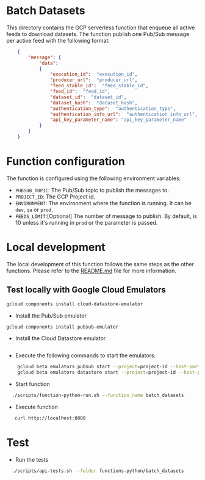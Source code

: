 # Batch Datasets
This directory contains the GCP serverless function that enqueue all active feeds to download datasets.
The function publish one Pub/Sub message per active feed with the following format:
```json
    {
        "message": {
            "data": 
            {
                "execution_id":  "execution_id",
                "producer_url":  "producer_url",
                "feed_stable_id":  "feed_stable_id",
                "feed_id":  "feed_id",
                "dataset_id":  "dataset_id",
                "dataset_hash":  "dataset_hash",
                "authentication_type":  "authentication_type",
                "authentication_info_url":  "authentication_info_url",
                "api_key_parameter_name": "api_key_parameter_name"
            }            
        }
    }
``` 

# Function configuration
The function is configured using the following environment variables:
- `PUBSUB_TOPIC`: The Pub/Sub topic to publish the messages to.
- `PROJECT_ID`: The GCP Project id. 
- `ENVIRONMENT`: The environment where the function is running. It can be `dev`, `qa` or `prod`.
- `FEEDS_LIMIT`:[Optional] The number of message to publish. By default, is 10 unless it's running in `prod` or the parameter is passed.

# Local development
The local development of this function follows the same steps as the other functions. Please refer to the [README.md](../README.md) file for more information.

## Test locally with Google Cloud Emulators

```bash
gcloud components install cloud-datastore-emulator
```

- Install the Pub/Sub emulator
```bash
gcloud components install pubsub-emulator
```
- Install the Cloud Datastore emulator
```bash

```

- Execute the following commands to start the emulators:
```bash
    gcloud beta emulators pubsub start --project=project-id --host-port='localhost:8043'
    gcloud beta emulators datastore start --project=project-id --host-port='localhost:8044'
```
- Start function
```bash
  ./scripts/function-python-run.sh --function_name batch_datasets
```
- Execute function
```bash
   curl http://localhost:8080
```

# Test
- Run the tests
```bash
  ./scripts/api-tests.sh --folder functions-python/batch_datasets 
```